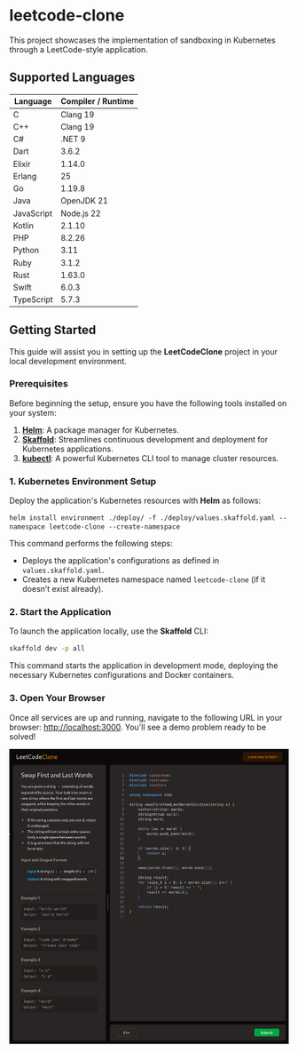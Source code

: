 # leetcode-clone

This project showcases the implementation of sandboxing in Kubernetes through a LeetCode-style application.

## Supported Languages

| Language   | Compiler / Runtime |
|------------|--------------------|
| C          | Clang 19           |
| C++        | Clang 19           |
| C#         | .NET 9             |
| Dart       | 3.6.2              |
| Elixir     | 1.14.0             |
| Erlang     | 25                 |
| Go         | 1.19.8             |
| Java       | OpenJDK 21         |
| JavaScript | Node.js 22         |
| Kotlin     | 2.1.10             |
| PHP        | 8.2.26             |
| Python     | 3.11               |
| Ruby       | 3.1.2              |
| Rust       | 1.63.0             |
| Swift      | 6.0.3              |
| TypeScript | 5.7.3              |


## Getting Started

This guide will assist you in setting up the **LeetCodeClone** project in your local development environment.

### Prerequisites

Before beginning the setup, ensure you have the following tools installed on your system:

1. [**Helm**](https://helm.sh/docs/intro/install/): A package manager for Kubernetes.
2. [**Skaffold**](https://skaffold.dev/docs/install/): Streamlines continuous development and deployment for Kubernetes applications.
3. [**kubectl**](https://kubernetes.io/docs/tasks/tools/): A powerful Kubernetes CLI tool to manage cluster resources.


### 1. Kubernetes Environment Setup

Deploy the application's Kubernetes resources with **Helm** as follows:

```shell
helm install environment ./deploy/ -f ./deploy/values.skaffold.yaml --namespace leetcode-clone --create-namespace
```

This command performs the following steps:
- Deploys the application's configurations as defined in `values.skaffold.yaml`.
- Creates a new Kubernetes namespace named `leetcode-clone` (if it doesn’t exist already).

### 2. Start the Application

To launch the application locally, use the **Skaffold** CLI:

```bash
skaffold dev -p all
```
This command starts the application in development mode, deploying the necessary Kubernetes configurations and Docker containers.

### 3. Open Your Browser

Once all services are up and running, navigate to the following URL in your browser: [http://localhost:3000](http://localhost:3000).
You'll see a demo problem ready to be solved!


![LeetCodeClone: a new way to learn](./assets/screenshot.png?raw=true "LeetCodeClone")
